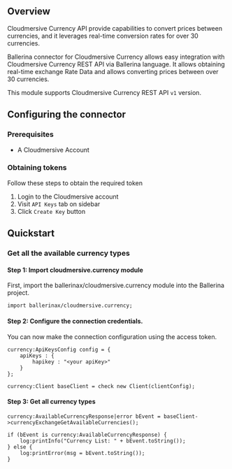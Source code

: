 ## Overview
Cloudmersive Currency API provide capabilities to convert prices between currencies, and it leverages real-time 
conversion rates for over 30 currencies.

Ballerina connector for Cloudmersive Currency allows easy integration with Cloudmersive Currency REST API via Ballerina language. 
It allows obtaining real-time exchange Rate Data and allows converting prices between over 30 currencies.

This module supports Cloudmersive Currency REST API `v1` version.
 
## Configuring the connector
### Prerequisites
- A Cloudmersive Account

### Obtaining tokens
Follow these steps to obtain the required token

1. Login to the Cloudmersive account
2. Visit `API Keys` tab on sidebar
3. Click `Create Key` button

## Quickstart
### Get all the available currency types
#### Step 1: Import cloudmersive.currency module
First, import the ballerinax/cloudmersive.currency module into the Ballerina project.
```ballerina
import ballerinax/cloudmersive.currency;
```
#### Step 2: Configure the connection credentials.
You can now make the connection configuration using the access token.
```ballerina
currency:ApiKeysConfig config = {
    apiKeys : {
        hapikey : "<your apiKey>"
    }
};

currency:Client baseClient = check new Client(clientConfig);

```
#### Step 3: Get all currency types
```ballerina
currency:AvailableCurrencyResponse|error bEvent = baseClient->currencyExchangeGetAvailableCurrencies();

if (bEvent is currency:AvailableCurrencyResponse) {
    log:printInfo("Currency List: " + bEvent.toString());
} else {
    log:printError(msg = bEvent.toString());
}

``` 